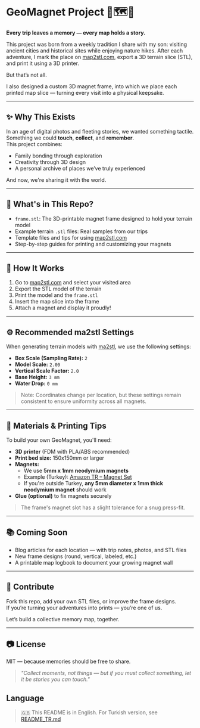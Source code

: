 # GeoMagnet Project 🧭🗺️🧲
**Every trip leaves a memory — every map holds a story.**

This project was born from a weekly tradition I share with my son: visiting ancient cities and historical sites while enjoying nature hikes. After each adventure, I mark the place on [map2stl.com](https://www.map2stl.com/), export a 3D terrain slice (STL), and print it using a 3D printer.

But that’s not all.

I also designed a custom 3D magnet frame, into which we place each printed map slice — turning every visit into a physical keepsake.

---

## ✨ Why This Exists

In an age of digital photos and fleeting stories, we wanted something tactile.  
Something we could **touch**, **collect**, and **remember**.  
This project combines:
- Family bonding through exploration
- Creativity through 3D design
- A personal archive of places we’ve truly experienced

And now, we're sharing it with the world.

---

## 🔧 What's in This Repo?

- `frame.stl`: The 3D-printable magnet frame designed to hold your terrain model
- Example terrain `.stl` files: Real samples from our trips
- Template files and tips for using [map2stl.com](https://www.map2stl.com/)
- Step-by-step guides for printing and customizing your magnets

---

## 🧲 How It Works

1. Go to [map2stl.com](https://www.map2stl.com/) and select your visited area
2. Export the STL model of the terrain
3. Print the model and the `frame.stl`
4. Insert the map slice into the frame
5. Attach a magnet and display it proudly!

---

## ⚙️ Recommended ma2stl Settings

When generating terrain models with [ma2stl](https://www.map2stl.com/), we use the following settings:

- **Box Scale (Sampling Rate):** `2`
- **Model Scale:** `2.00`
- **Vertical Scale Factor:** `2.0`
- **Base Height:** `3 mm`
- **Water Drop:** `0 mm`

> Note: Coordinates change per location, but these settings remain consistent to ensure uniformity across all magnets.

---

## 🧱 Materials & Printing Tips

To build your own GeoMagnet, you'll need:

- **3D printer** (FDM with PLA/ABS recommended)
- **Print bed size:** 150x150mm or larger
- **Magnets:**
    - We use **5mm x 1mm neodymium magnets**
    - Example (Turkey): [Amazon TR – Magnet Set](https://www.amazon.com.tr/gp/product/B0BHSLGWDK?smid=A2WWZK4XHM25LW&psc=1)
    - If you're outside Turkey, **any 5mm diameter x 1mm thick neodymium magnet** should work
- **Glue (optional)** to fix magnets securely

> The frame's magnet slot has a slight tolerance for a snug press-fit.

---

## 📚 Coming Soon

- Blog articles for each location — with trip notes, photos, and STL files
- New frame designs (round, vertical, labeled, etc.)
- A printable map logbook to document your growing magnet wall

---

## 🫶 Contribute

Fork this repo, add your own STL files, or improve the frame designs.  
If you’re turning your adventures into prints — you’re one of us.

Let’s build a collective memory map, together.

---

## 📷 License

MIT — because memories should be free to share.

> _"Collect moments, not things — but if you must collect something, let it be stories you can touch."_


## Language

> 🇬🇧 This README is in English. For Turkish version, see [README_TR.md](README_TR.md)
